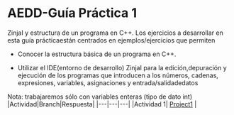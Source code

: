 # AEDD-Guía Práctica 1

ZinjaI y estructura de un programa en C++. Los ejercicios a desarrollar en esta guía prácticaestán centrados en ejemplos/ejercicios que permiten

- Conocer la estructura básica de un programa en C++.

- Utilizar el IDE(entorno de desarrollo)
ZinjaI para la edición,depuración y ejecución de los programas que introducen a los números, cadenas, expresiones, variables, asignaciones y entrada/salidadedatos

Nota: trabajaremos sólo con variables enteras (tipo de dato int)
|Actividad|Branch|Respuesta|
|---|---|---|
|Actividad 1|   [Project1](https://github.com/sailenicolas/AEDD/tree/project1) | 
